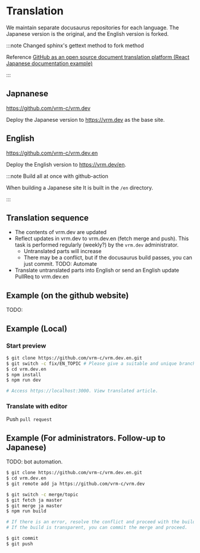 # Translation

We maintain separate docusaurus repositories for each language.
The Japanese version is the original, and the English version is forked.

:::note Changed sphinx's gettext method to fork method

Reference [GitHub as an open source document translation platform (React Japanese documentation example)](https://zenn.dev/smikitky/articles/0d250f7367eda9)

:::

## Japnanese

https://github.com/vrm-c/vrm.dev

Deploy the Japanese version to https://vrm.dev as the base site.

## English

https://github.com/vrm-c/vrm.dev.en

Deploy the English version to https://vrm.dev/en.

:::note Build all at once with github-action

When building a Japanese site
It is built in the `/en` directory.

:::

## Translation sequence

- The contents of vrm.dev are updated
- Reflect updates in vrm.dev to vrm.dev.en (fetch merge and push). This task is performed regularly (weekly?) by the `vrm.dev` administrator.
  - Untranslated parts will increase
  - There may be a conflict, but if the docusaurus build passes, you can just commit. TODO: Automate
- Translate untranslated parts into English or send an English update PullReq to vrm.dev.en

## Example (on the github website)

TODO:

## Example (Local)

### Start preview

```sh
$ git clone https://github.com/vrm-c/vrm.dev.en.git
$ git switch -c fix/EN_TOPIC # Please give a suitable and unique branch name
$ cd vrm.dev.en
$ npm install
$ npm run dev

# Access https://localhost:3000. View translated article.
```

### Translate with editor

Push `pull request`

## Example (For administrators. Follow-up to Japanese)

TODO: bot automation.

```sh
$ git clone https://github.com/vrm-c/vrm.dev.en.git
$ cd vrm.dev.en
$ git remote add ja https://github.com/vrm-c/vrm.dev

$ git switch -c merge/topic
$ git fetch ja master
$ git merge ja master
$ npm run build

# If there is an error, resolve the conflict and proceed with the build.
# If the build is transparent, you can commit the merge and proceed.

$ git commit
$ git push
```

